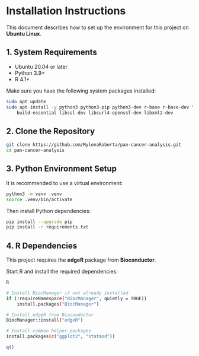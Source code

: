 # Installation Instructions

This document describes how to set up the environment for this project on **Ubuntu Linux**.

## 1. System Requirements

- Ubuntu 20.04 or later  
- Python 3.9+  
- R 4.1+  

Make sure you have the following system packages installed:

```bash
sudo apt update
sudo apt install -y python3 python3-pip python3-dev r-base r-base-dev \
    build-essential libssl-dev libcurl4-openssl-dev libxml2-dev
```

## 2. Clone the Repository

```bash
git clone https://github.com/MylenaRoberta/pan-cancer-analysis.git
cd pan-cancer-analysis
```

## 3. Python Environment Setup

It is recommended to use a virtual environment:

```bash
python3 -m venv .venv
source .venv/bin/activate
```

Then install Python dependencies:

```bash
pip install --upgrade pip
pip install -r requirements.txt
```

## 4. R Dependencies

This project requires the **edgeR** package from **Bioconductor**.

Start R and install the required dependencies:

```bash
R

# Install BiocManager if not already installed
if (!requireNamespace("BiocManager", quietly = TRUE))
    install.packages("BiocManager")

# Install edgeR from Bioconductor
BiocManager::install("edgeR")

# Install common helper packages
install.packages(c("ggplot2", "statmod"))

q()
```

